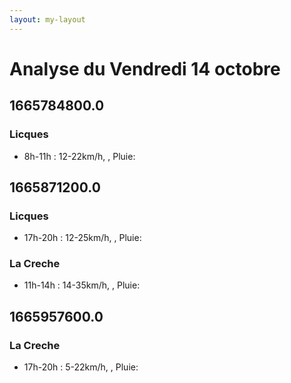 ```yaml
---
layout: my-layout
---
```


# Analyse du Vendredi 14 octobre

## 1665784800.0
### Licques
- 8h-11h : 12-22km/h, , Pluie: 


## 1665871200.0
### Licques
- 17h-20h : 12-25km/h, , Pluie: 

### La Creche
- 11h-14h : 14-35km/h, , Pluie: 


## 1665957600.0
### La Creche
- 17h-20h : 5-22km/h, , Pluie: 


